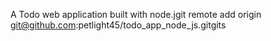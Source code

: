 A Todo web application built with node.jgit remote add origin git@github.com:petlight45/todo_app_node_js.gitgits 